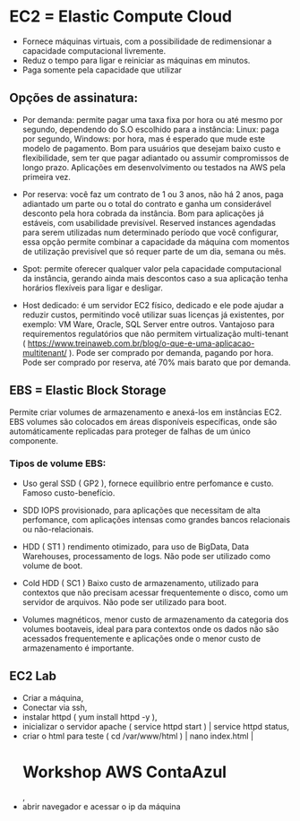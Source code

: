# EC2 = Elastic Compute Cloud

- Fornece máquinas virtuais, com a possibilidade de redimensionar a capacidade computacional livremente.
- Reduz o tempo para ligar e reiniciar as máquinas em minutos.
- Paga somente pela capacidade que utilizar

## Opções de assinatura:

- Por demanda: permite pagar uma taxa fixa por hora ou até mesmo por segundo, dependendo do S.O escolhido para a instância:
Linux: paga por segundo, Windows: por hora, mas é esperado que mude este modelo de pagamento.
Bom para usuários que desejam baixo custo e flexibilidade, sem ter que pagar adiantado ou assumir compromissos de longo prazo.
Aplicações em desenvolvimento ou testados na AWS pela primeira vez.

- Por reserva: você faz um contrato de 1 ou 3 anos, não há 2 anos, paga adiantado um parte ou o total do contrato e ganha um considerável desconto pela
hora cobrada da instância.
Bom para aplicações já estáveis, com usabilidade previsível.
Reserved instances agendadas para serem utilizadas num determinado período que você configurar, essa opção permite combinar a capacidade da
máquina com momentos de utilização previsível que só requer parte de um dia, semana ou mês.

- Spot: permite oferecer qualquer valor pela capacidade computacional da instância, gerando ainda mais descontos caso a sua aplicação
tenha horários flexíveis para ligar e desligar.

- Host dedicado: é um servidor EC2 físico, dedicado e ele pode ajudar a reduzir custos, permitindo você utilizar suas licenças
já existentes, por exemplo: VM Ware, Oracle, SQL Server entre outros.
Vantajoso para requirementos regulatórios que não permitem virtualização multi-tenant ( https://www.treinaweb.com.br/blog/o-que-e-uma-aplicacao-multitenant/ ).
Pode ser comprado por demanda, pagando por hora.
Pode ser comprado por reserva, até 70% mais barato que por demanda.

## EBS = Elastic Block Storage

Permite criar volumes de armazenamento e anexá-los em instâncias EC2.
EBS volumes são colocados em áreas disponíveis específicas, onde são automáticamente replicadas para proteger de falhas de um único componente.

### Tipos de volume EBS:

- Uso geral SSD ( GP2 ), fornece equilíbrio entre perfomance e custo. Famoso custo-benefício.

- SDD IOPS provisionado, para aplicações que necessitam de alta perfomance, com aplicações intensas como grandes bancos relacionais ou não-relacionais.

- HDD ( ST1 ) rendimento otimizado, para uso de BigData, Data Warehouses, processamento de logs. Não pode ser utilizado como volume de boot.

- Cold HDD ( SC1 )  Baixo custo de armazenamento, utilizado para contextos que não precisam acessar frequentemente o disco, como um servidor de arquivos. Não pode ser utilizado para boot.

- Volumes magnéticos, menor custo de armazenamento da categoria dos volumes bootaveis, ideal para para contextos onde os dados não são acessados frequentemente e aplicações onde o menor custo de armazenamento é importante.


## EC2 Lab

- Criar a máquina,
- Conectar via ssh,
- instalar httpd ( yum install httpd -y ),
- inicializar o servidor apache ( service httpd start ) | service httpd status,
- criar o html para teste ( cd /var/www/html ) | nano index.html | <html><body><h1>Workshop AWS ContaAzul</h1></body></html>,
- abrir navegador e acessar o ip da máquina
